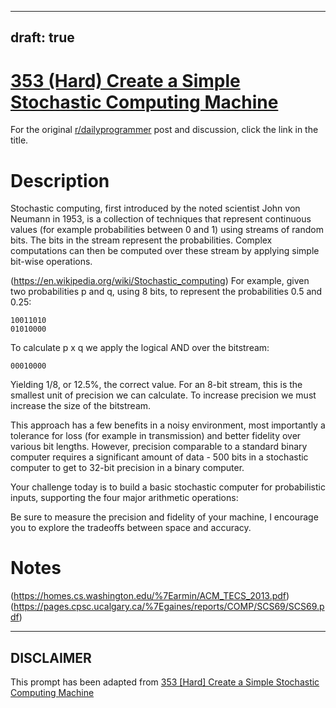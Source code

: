 ---
draft: true
----

# [353 (Hard) Create a Simple Stochastic Computing Machine](https://www.reddit.com/r/dailyprogrammer/comments/83754b/20180309_challenge_353_hard_create_a_simple/)

For the original [r/dailyprogrammer](https://www.reddit.com/r/dailyprogrammer/) post and discussion, click the link in the title.

# Description
Stochastic computing, first introduced by the noted scientist John von Neumann in 1953, is a collection of techniques that represent continuous values (for example probabilities between 0 and 1) using streams of random bits. The bits in the stream represent the probabilities. Complex computations can then be computed over these stream by applying simple bit-wise operations.

(https://en.wikipedia.org/wiki/Stochastic_computing)
For example, given two probabilities p and q, using 8 bits, to represent the probabilities 0.5 and 0.25:


```
10011010
01010000
```
To calculate p x q we apply the logical AND over the bitstream:


```
00010000
```
Yielding 1/8, or 12.5%, the correct value. For an 8-bit stream, this is the smallest unit of precision we can calculate. To increase precision we must increase the size of the bitstream. 

This approach has a few benefits in a noisy environment, most importantly a tolerance for loss (for example in transmission) and better fidelity over various bit lengths. However, precision comparable to a standard binary computer requires a significant amount of data - 500 bits in a stochastic computer to get to 32-bit precision in a binary computer. 

Your challenge today is to build a basic stochastic computer for probabilistic inputs, supporting the four major arithmetic operations:

Be sure to measure the precision and fidelity of your machine, I encourage you to explore the tradeoffs between space and accuracy. 

# Notes
(https://homes.cs.washington.edu/%7Earmin/ACM_TECS_2013.pdf)
(https://pages.cpsc.ucalgary.ca/%7Egaines/reports/COMP/SCS69/SCS69.pdf)

----
## **DISCLAIMER**
This prompt has been adapted from [353 [Hard] Create a Simple Stochastic Computing Machine](https://www.reddit.com/r/dailyprogrammer/comments/83754b/20180309_challenge_353_hard_create_a_simple/
)
